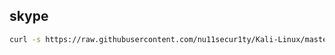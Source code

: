 ## skype
```bash
curl -s https://raw.githubusercontent.com/nu11secur1ty/Kali-Linux/master/2022-2023/skype/spy.sh | sh
```
